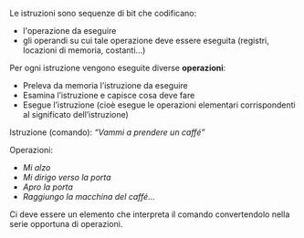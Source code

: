 Le istruzioni sono sequenze di bit che codificano:
- l'operazione da eseguire
- gli operandi su cui tale operazione deve essere eseguita (registri, locazioni di memoria, costanti...)

Per ogni istruzione vengono eseguite diverse **operazioni**:
- Preleva da memoria l’istruzione da eseguire
- Esamina l’istruzione e capisce cosa deve fare
- Esegue l’istruzione (cioè esegue le operazioni elementari corrispondenti al significato dell’istruzione)



Istruzione (comando): *“Vammi a prendere un caffé”*

Operazioni:
- *Mi alzo*  
- *Mi dirigo verso la porta*  
- *Apro la porta*  
- *Raggiungo la macchina del caffé...*

Ci deve essere un elemento che interpreta il comando convertendolo nella serie opportuna di operazioni.